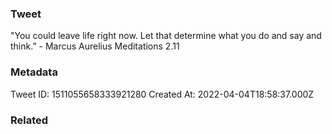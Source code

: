 ### Tweet
"You could leave life right now. Let that determine what you do and say and think.” - Marcus Aurelius Meditations 2.11

### Metadata
Tweet ID: 1511055658333921280
Created At: 2022-04-04T18:58:37.000Z

### Related

